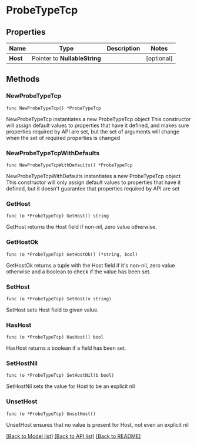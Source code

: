 # ProbeTypeTcp

## Properties

Name | Type | Description | Notes
------------ | ------------- | ------------- | -------------
**Host** | Pointer to **NullableString** |  | [optional] 

## Methods

### NewProbeTypeTcp

`func NewProbeTypeTcp() *ProbeTypeTcp`

NewProbeTypeTcp instantiates a new ProbeTypeTcp object
This constructor will assign default values to properties that have it defined,
and makes sure properties required by API are set, but the set of arguments
will change when the set of required properties is changed

### NewProbeTypeTcpWithDefaults

`func NewProbeTypeTcpWithDefaults() *ProbeTypeTcp`

NewProbeTypeTcpWithDefaults instantiates a new ProbeTypeTcp object
This constructor will only assign default values to properties that have it defined,
but it doesn't guarantee that properties required by API are set

### GetHost

`func (o *ProbeTypeTcp) GetHost() string`

GetHost returns the Host field if non-nil, zero value otherwise.

### GetHostOk

`func (o *ProbeTypeTcp) GetHostOk() (*string, bool)`

GetHostOk returns a tuple with the Host field if it's non-nil, zero value otherwise
and a boolean to check if the value has been set.

### SetHost

`func (o *ProbeTypeTcp) SetHost(v string)`

SetHost sets Host field to given value.

### HasHost

`func (o *ProbeTypeTcp) HasHost() bool`

HasHost returns a boolean if a field has been set.

### SetHostNil

`func (o *ProbeTypeTcp) SetHostNil(b bool)`

 SetHostNil sets the value for Host to be an explicit nil

### UnsetHost
`func (o *ProbeTypeTcp) UnsetHost()`

UnsetHost ensures that no value is present for Host, not even an explicit nil

[[Back to Model list]](../README.md#documentation-for-models) [[Back to API list]](../README.md#documentation-for-api-endpoints) [[Back to README]](../README.md)


